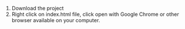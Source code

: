 
1. Download the project
2. Right click on index.html file, click open with Google Chrome 
   or other browser available on your computer.